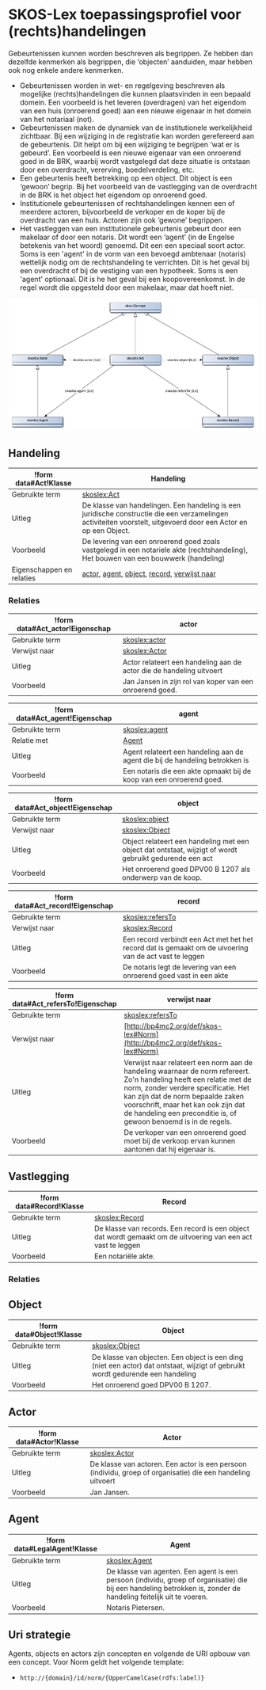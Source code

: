 # SKOS-Lex toepassingsprofiel voor (rechts)handelingen


Gebeurtenissen kunnen worden beschreven als begrippen. Ze hebben dan dezelfde kenmerken als begrippen, die ‘objecten’ aanduiden, maar hebben ook nog enkele andere kenmerken.
* Gebeurtenissen worden in wet- en regelgeving beschreven als mogelijke (rechts)handelingen die kunnen plaatsvinden in een bepaald domein. Een voorbeeld is het leveren (overdragen) van het eigendom van een huis (onroerend goed) aan een nieuwe eigenaar in het domein van het notariaal (not).
* Gebeurtenissen maken de dynamiek van de institutionele werkelijkheid zichtbaar. Bij een wijziging in de registratie kan worden gerefereerd aan de gebeurtenis.  Dit helpt om bij een wijziging te begrijpen ‘wat er is gebeurd’. Een voorbeeld is een nieuwe eigenaar van een onroerend goed in de BRK, waarbij wordt vastgelegd dat deze situatie is ontstaan door een overdracht, vererving, boedelverdeling, etc.
* Een gebeurtenis heeft betrekking op een object. Dit object is een ‘gewoon’ begrip. Bij het voorbeeld van de vastlegging van de overdracht in de BRK is het object het eigendom op onroerend goed.
* Institutionele gebeurtenissen of rechtshandelingen kennen een of meerdere actoren, bijvoorbeeld de verkoper en de koper bij de overdracht van een huis. Actoren zijn ook ‘gewone’ begrippen.
* Het vastleggen van een institutionele gebeurtenis gebeurt door een makelaar of door een notaris. Dit wordt een ‘agent’ (in de Engelse betekenis van het woord) genoemd. Dit een een speciaal soort actor. Soms is een 'agent' in de vorm van een bevoegd ambtenaar (notaris) wettelijk nodig om de rechtshandeling te verrichten. Dit is het geval bij een overdracht of bij de vestiging van een hypotheek. Soms is een 'agent' optionaal. Dit is he het geval bij een koopovereenkomst. In de regel wordt die opgesteld door een makelaar, maar dat hoeft niet.


![](skoslex-ap-zv.png)

## Handeling

|!form data#Act!Klasse|Handeling
|----------|------
|Gebruikte term|[skoslex:Act](http://bp4mc2.org/def/skos-lex#Act)
|Uitleg|De klasse van handelingen. Een handeling is een juridische constructie die een verzamelingen activiteiten voorstelt, uitgevoerd door een Actor en op een Object.
|Voorbeeld|De levering van een onroerend goed zoals vastgelegd in een notariele akte (rechtshandeling), Het bouwen van een bouwwerk (handeling)
|Eigenschappen en relaties|[actor](#Act_actor), [agent](#Act_agent), [object](#Act_object), [record](#Act_record), [verwijst naar](#Act_refersTo)


### Relaties

|!form data#Act_actor!Eigenschap|actor
|----------|------
|Gebruikte term|[skoslex:actor](http://bp4mc2.org/def/skos-lex#actor)
|Verwijst naar|[skoslex:Actor](#Actor)
|Uitleg|Actor relateert een handeling aan de actor die de handeling uitvoert
|Voorbeeld|Jan Jansen in zijn rol van koper van een onroerend goed.

|!form data#Act_agent!Eigenschap|agent
|----------|------
|Gebruikte term|[skoslex:agent](http://bp4mc2.org/def/skos-lex#agent)
|Relatie met|[Agent](#LegalAgent)
|Uitleg|Agent relateert een handeling aan de agent die bij de handeling betrokken is
|Voorbeeld|Een notaris die een akte opmaakt bij de koop van een onroerend goed.

|!form data#Act_object!Eigenschap|object
|----------|------
|Gebruikte term|[skoslex:object](http://bp4mc2.org/def/skos-lex#object)
|Verwijst naar|[skoslex:Object](#Object)
|Uitleg|Object relateert een handeling met een object dat ontstaat, wijzigt of wordt gebruikt gedurende een act
|Voorbeeld|Het onroerend goed DPV00 B 1207 als onderwerp van de koop.

|!form data#Act_record!Eigenschap|record
|----------|------
|Gebruikte term|[skoslex:refersTo](http://bp4mc2.org/def/skos-lex#refersTo)
|Verwijst naar|[skoslex:Record](#Record)
|Uitleg|Een record verbindt een Act met het het record dat is gemaakt om de uivoering van de act vast te leggen
|Voorbeeld|De notaris legt de levering van een onroerend goed vast in een akte

|!form data#Act_refersTo!Eigenschap|verwijst naar
|----------|------
|Gebruikte term|[skoslex:refersTo](http://bp4mc2.org/def/skos-lex#refersTo)
|Verwijst naar|[http://bp4mc2.org/def/skos-lex#Norm](http://bp4mc2.org/def/skos-lex#Norm)
|Uitleg|Verwijst naar relateert een norm aan de handeling waarnaar de norm refereert. Zo'n handeling heeft een relatie met de norm, zonder verdere specificatie. Het kan zijn dat de norm bepaalde zaken voorschrift, maar het kan ook zijn dat de handeling een preconditie is, of gewoon benoemd is in de regels.
|Voorbeeld|De verkoper van een onroerend goed moet bij de verkoop ervan kunnen aantonen dat hij eigenaar is.


## Vastlegging

|!form data#Record!Klasse|Record
|----------|------
|Gebruikte term|[skoslex:Record](http://bp4mc2.org/def/skos-lex#Record)
|Uitleg|De klasse van records. Een record is een object dat wordt gemaakt om de uitvoering van een act vast te leggen
|Voorbeeld|Een notariële akte.


### Relaties


## Object

|!form data#Object!Klasse|Object
|----------|------
|Gebruikte term|[skoslex:Object](http://bp4mc2.org/def/skos-lex#Object)
|Uitleg|De klasse van objecten. Een object is een ding (niet een actor) dat ontstaat, wijzigt of gebruikt wordt gedurende een handeling
|Voorbeeld|Het onroerend goed DPV00 B 1207.


## Actor

|!form data#Actor!Klasse|Actor
|----------|------
|Gebruikte term|[skoslex:Actor](http://bp4mc2.org/def/skos-lex#Actor)
|Uitleg|De klasse van actoren. Een actor is een persoon (individu, groep of organisatie) die een handeling uitvoert
|Voorbeeld|Jan Jansen.


## Agent

|!form data#LegalAgent!Klasse|Agent
|----------|------
|Gebruikte term|[skoslex:Agent](http://bp4mc2.org/def/skos-lex#Agent)
|Uitleg|De klasse van agenten. Een agent is een persoon (individu, groep of organisatie) die bij een handeling betrokken is, zonder de handeling feitelijk uit te voeren.
|Voorbeeld|Notaris Pietersen.


## Uri strategie


Agents, objects en actors zijn concepten en volgende de URI opbouw van een concept. Voor Norm geldt het volgende template:
* `http://{domain}/id/norm/{UpperCamelCase(rdfs:label)}`
